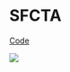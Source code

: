 # SFCTA

[Code](SFCTA)

![](https://raw.githubusercontent.com/paulo-e/exapunks/main/EXAPUNKS%20-%20SFCTA%20Highway%20Sign%20%234902%20(250%2C%2016%2C%201%2C%202022-03-03-11-07-27).gif)

